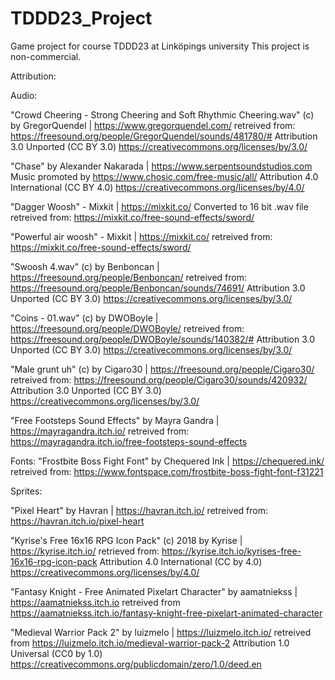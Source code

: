 # TDDD23_Project
Game project for course TDDD23 at Linköpings university
This project is non-commercial.

Attribution:

Audio:

"Crowd Cheering - Strong Cheering and Soft Rhythmic Cheering.wav" (c) by GregorQuendel | https://www.gregorquendel.com/
retreived from: https://freesound.org/people/GregorQuendel/sounds/481780/#
Attribution 3.0 Unported (CC BY 3.0)
https://creativecommons.org/licenses/by/3.0/

"Chase" by Alexander Nakarada | https://www.serpentsoundstudios.com
Music promoted by https://www.chosic.com/free-music/all/
Attribution 4.0 International (CC BY 4.0)
https://creativecommons.org/licenses/by/4.0/

"Dagger Woosh" - Mixkit | https://mixkit.co/
Converted to 16 bit .wav file
retreived from: https://mixkit.co/free-sound-effects/sword/ 

"Powerful air woosh" - Mixkit | https://mixkit.co/
retreived from: https://mixkit.co/free-sound-effects/sword/ 

"Swoosh 4.wav" (c) by Benboncan | https://freesound.org/people/Benboncan/
retreived from: https://freesound.org/people/Benboncan/sounds/74691/
Attribution 3.0 Unported (CC BY 3.0)
https://creativecommons.org/licenses/by/3.0/

"Coins - 01.wav" (c) by DWOBoyle | https://freesound.org/people/DWOBoyle/
retreived from: https://freesound.org/people/DWOBoyle/sounds/140382/#
Attribution 3.0 Unported (CC BY 3.0)
https://creativecommons.org/licenses/by/3.0/


"Male grunt uh" (c) by Cigaro30 | https://freesound.org/people/Cigaro30/
retreived from: https://freesound.org/people/Cigaro30/sounds/420932/
Attribution 3.0 Unported (CC BY 3.0)
https://creativecommons.org/licenses/by/3.0/

"Free Footsteps Sound Effects" by Mayra Gandra | https://mayragandra.itch.io/
retreived from: https://mayragandra.itch.io/free-footsteps-sound-effects

Fonts:
"Frostbite Boss Fight Font" by Chequered Ink | https://chequered.ink/
retreived from: https://www.fontspace.com/frostbite-boss-fight-font-f31221

Sprites:


"Pixel Heart" by Havran | https://havran.itch.io/
retreived from: https://havran.itch.io/pixel-heart

"Kyrise's Free 16x16 RPG Icon Pack" (c) 2018 by Kyrise | https://kyrise.itch.io/
retrieved from: https://kyrise.itch.io/kyrises-free-16x16-rpg-icon-pack
Attribution 4.0 International (CC by 4.0)
https://creativecommons.org/licenses/by/4.0/

"Fantasy Knight - Free Animated Pixelart Character" by aamatniekss | https://aamatniekss.itch.io
retreived from https://aamatniekss.itch.io/fantasy-knight-free-pixelart-animated-character

"Medieval Warrior Pack 2" by luizmelo | https://luizmelo.itch.io/
retreived from https://luizmelo.itch.io/medieval-warrior-pack-2
Attribution 1.0 Universal (CC0 by 1.0)
https://creativecommons.org/publicdomain/zero/1.0/deed.en

